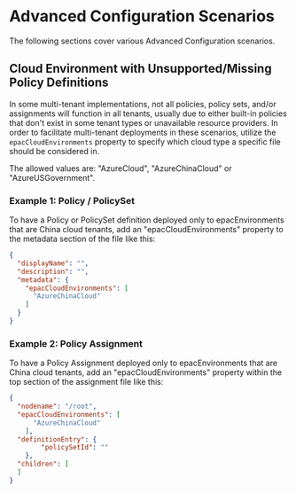 # Advanced Configuration Scenarios

The following sections cover various Advanced Configuration scenarios.

## Cloud Environment with Unsupported/Missing Policy Definitions

In some multi-tenant implementations, not all policies, policy sets, and/or assignments will function in all tenants, usually due to either built-in policies that don't exist in some tenant types or unavailable resource providers.  In order to facilitate multi-tenant deployments in these scenarios, utilize the `epacCloudEnvironments` property to specify which cloud type a specific file should be considered in.

The allowed values are: "AzureCloud", "AzureChinaCloud" or "AzureUSGovernment".

### Example 1: Policy / PolicySet

To have a Policy or PolicySet definition deployed only to epacEnvironments that are China cloud tenants, add an "epacCloudEnvironments" property to the metadata section of the file like this:

```json
{
  "displayName": "",
  "description": "",
  "metadata": {
    "epacCloudEnvironments": [
      "AzureChinaCloud"
    ]
  }
}
```

### Example 2: Policy Assignment

To have a Policy Assignment deployed only to epacEnvironments that are China cloud tenants, add an "epacCloudEnvironments" property within the top section of the assignment file like this:

```json
{
  "nodename": "/root",
  "epacCloudEnvironments": [
      "AzureChinaCloud"
    ],
  "definitionEntry": {
        "policySetId": ""
    },
  "children": [
  ]
}
```